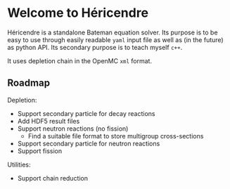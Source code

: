 # Welcome to Héricendre
Héricendre is a standalone Bateman equation solver. Its purpose is to be easy to use through easily readable `yaml` input file as well as (in the future) as python API. Its secondary purpose is to teach myself `c++`.

It uses depletion chain in the OpenMC `xml` format.

## Roadmap

Depletion:
- Support secondary particle for decay reactions
- Add HDF5 result files
- Support neutron reactions (no fission)
    - Find a suitable file format to store multigroup cross-sections
- Support secondary particle for neutron reactions
- Support fission

Utilities:
- Support chain reduction

